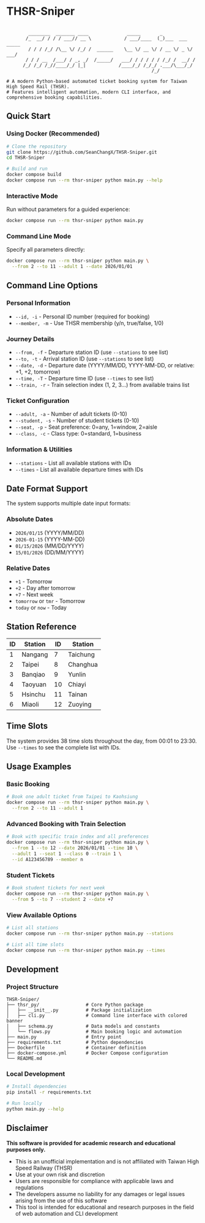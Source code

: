 
# THSR-Sniper

```

        ________  _______ ____              _____       _                
       /_  __/ / / / ___// __ \            / ___/____  (_)___  ___  _____
        / / / /_/ /\__ \/ /_/ /  ______    \__ \/ __ \/ / __ \/ _ \/ ___/
       / / / __  /___/ / _, _/  /_____/   ___/ / / / / / /_/ /  __/ /    
      /_/ /_/ /_//____/_/ |_|            /____/_/ /_/_/ .___/\___/_/     
                                                     /_/                 

# A modern Python-based automated ticket booking system for Taiwan High Speed Rail (THSR).
# Features intelligent automation, modern CLI interface, and comprehensive booking capabilities.
```

## Quick Start

### Using Docker (Recommended)

```bash
# Clone the repository
git clone https://github.com/SeanChangX/THSR-Sniper.git
cd THSR-Sniper

# Build and run
docker compose build
docker compose run --rm thsr-sniper python main.py --help
```

### Interactive Mode
Run without parameters for a guided experience:
```bash
docker compose run --rm thsr-sniper python main.py
```

### Command Line Mode
Specify all parameters directly:
```bash
docker compose run --rm thsr-sniper python main.py \
  --from 2 --to 11 --adult 1 --date 2026/01/01
```

## Command Line Options

### Personal Information
- `--id, -i` - Personal ID number (required for booking)
- `--member, -m` - Use THSR membership (y/n, true/false, 1/0)

### Journey Details
- `--from, -f` - Departure station ID (use `--stations` to see list)
- `--to, -t` - Arrival station ID (use `--stations` to see list)
- `--date, -d` - Departure date (YYYY/MM/DD, YYYY-MM-DD, or relative: +1, +2, tomorrow)
- `--time, -T` - Departure time ID (use `--times` to see list)
- `--train, -r` - Train selection index (1, 2, 3...) from available trains list

### Ticket Configuration
- `--adult, -a` - Number of adult tickets (0-10)
- `--student, -s` - Number of student tickets (0-10)
- `--seat, -p` - Seat preference: 0=any, 1=window, 2=aisle
- `--class, -c` - Class type: 0=standard, 1=business

### Information & Utilities
- `--stations` - List all available stations with IDs
- `--times` - List all available departure times with IDs

## Date Format Support

The system supports multiple date input formats:

### Absolute Dates
- `2026/01/15` (YYYY/MM/DD)
- `2026-01-15` (YYYY-MM-DD)
- `01/15/2026` (MM/DD/YYYY)
- `15/01/2026` (DD/MM/YYYY)

### Relative Dates
- `+1` - Tomorrow
- `+2` - Day after tomorrow
- `+7` - Next week
- `tomorrow` or `tmr` - Tomorrow
- `today` or `now` - Today

## Station Reference

| ID | Station | ID | Station |
|----|---------|----|---------|
| 1  | Nangang | 7  | Taichung |
| 2  | Taipei  | 8  | Changhua |
| 3  | Banqiao | 9  | Yunlin  |
| 4  | Taoyuan | 10 | Chiayi  |
| 5  | Hsinchu | 11 | Tainan  |
| 6  | Miaoli  | 12 | Zuoying |

## Time Slots

The system provides 38 time slots throughout the day, from 00:01 to 23:30. Use `--times` to see the complete list with IDs.

## Usage Examples

### Basic Booking
```bash
# Book one adult ticket from Taipei to Kaohsiung
docker compose run --rm thsr-sniper python main.py \
  --from 2 --to 11 --adult 1
```

### Advanced Booking with Train Selection
```bash
# Book with specific train index and all preferences
docker compose run --rm thsr-sniper python main.py \
  --from 1 --to 12 --date 2026/01/01 --time 10 \
  --adult 1 --seat 1 --class 0 --train 1 \
  --id A123456789 --member n
```

### Student Tickets
```bash
# Book student tickets for next week
docker compose run --rm thsr-sniper python main.py \
  --from 5 --to 7 --student 2 --date +7
```

### View Available Options
```bash
# List all stations
docker compose run --rm thsr-sniper python main.py --stations

# List all time slots
docker compose run --rm thsr-sniper python main.py --times
```

## Development

### Project Structure
```
THSR-Sniper/
├── thsr_py/                 # Core Python package
│   ├── __init__.py          # Package initialization
│   ├── cli.py               # Command line interface with colored banner
│   ├── schema.py            # Data models and constants
│   └── flows.py             # Main booking logic and automation
├── main.py                  # Entry point
├── requirements.txt         # Python dependencies
├── Dockerfile               # Container definition
├── docker-compose.yml       # Docker Compose configuration
└── README.md                
```

### Local Development
```bash
# Install dependencies
pip install -r requirements.txt

# Run locally
python main.py --help
```

## Disclaimer

**This software is provided for academic research and educational purposes only.**

- This is an unofficial implementation and is not affiliated with Taiwan High Speed Railway (THSR)
- Use at your own risk and discretion
- Users are responsible for compliance with applicable laws and regulations
- The developers assume no liability for any damages or legal issues arising from the use of this software
- This tool is intended for educational and research purposes in the field of web automation and CLI development
